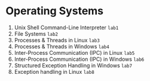 # Operating Systems

1. Unix Shell Command-Line Interpreter `lab1`
2. File Systems `lab2`
3. Processes & Threads in Linux `lab3`
4. Processes & Threads in Windows `lab4`
5. Inter-Process Communication (IPC) in Linux `lab5`
6. Inter-Process Communication (IPC) in Windows `lab6`
7. Structured Exception Handling in Windows `lab7`
8. Exception handling in Linux `lab8`

